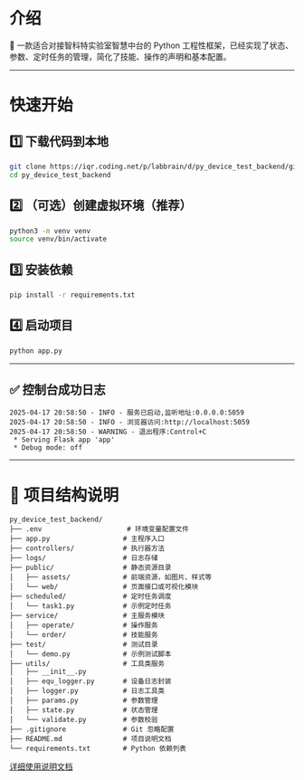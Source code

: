 <!--
 * @Author: Mr_Yao 2316718372@qq.com
 * @Date: 2025-04-18 16:03:29
 * @LastEditors: Mr_Yao 2316718372@qq.com
 * @LastEditTime: 2025-04-21 10:08:19
 * @FilePath: /py_device_test_backend/README.md
 * @Description: 这是默认设置,请设置`customMade`, 打开koroFileHeader查看配置 进行设置: https://github.com/OBKoro1/koro1FileHeader/wiki/%E9%85%8D%E7%BD%AE
-->

# 介绍

🤔 一款适合对接智科特实验室智慧中台的 Python 工程性框架，已经实现了状态、参数、定时任务的管理，简化了技能、操作的声明和基本配置。

---

# 快速开始

## 1️⃣ 下载代码到本地

```bash
git clone https://iqr.coding.net/p/labbrain/d/py_device_test_backend/git/tree/main
cd py_device_test_backend
```

## 2️⃣ （可选）创建虚拟环境（推荐）

```bash
python3 -m venv venv
source venv/bin/activate
```

## 3️⃣ 安装依赖

```bash
pip install -r requirements.txt
```

## 4️⃣ 启动项目

```bash
python app.py
```

---

## ✅ 控制台成功日志

```
2025-04-17 20:58:50 - INFO - 服务已启动,监听地址:0.0.0.0:5059
2025-04-17 20:58:50 - INFO - 浏览器访问:http://localhost:5059
2025-04-17 20:58:50 - WARNING - 退出程序:Control+C
 * Serving Flask app 'app'
 * Debug mode: off
```

---

# 📂 项目结构说明

```text
py_device_test_backend/
├── .env                     # 环境变量配置文件
├── app.py                  # 主程序入口
├── controllers/            # 执行器方法
├── logs/                   # 日志存储
├── public/                 # 静态资源目录
│   ├── assets/             # 前端资源，如图片、样式等
│   └── web/                # 页面接口或可视化模块
├── scheduled/              # 定时任务调度
│   └── task1.py            # 示例定时任务
├── service/                # 主服务模块
│   ├── operate/            # 操作服务
│   └── order/              # 技能服务
├── test/                   # 测试目录
│   └── demo.py             # 示例测试脚本
├── utils/                  # 工具类服务
│   ├── __init__.py
│   ├── equ_logger.py       # 设备日志封装
│   ├── logger.py           # 日志工具类
│   ├── params.py           # 参数管理
│   ├── state.py            # 状态管理
│   └── validate.py         # 参数校验
├── .gitignore              # Git 忽略配置
├── README.md               # 项目说明文档
└── requirements.txt        # Python 依赖列表
```

[详细使用说明文档](https://iqrobot.yuque.com/org-wiki-iqrobot-srfpgh/ap5lnu/gbnoed856kz34bgl)
